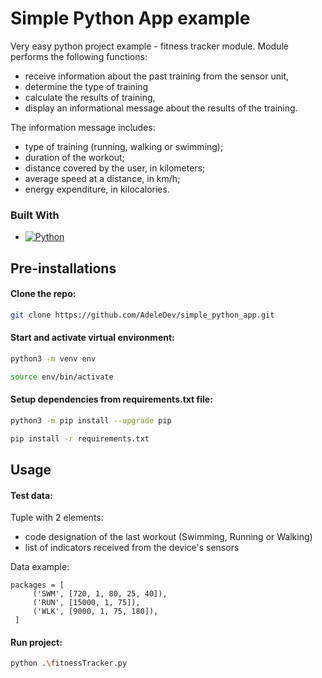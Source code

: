 # Simple Python App example

Very easy python project example - fitness tracker module.
Module performs the following functions:
* receive information about the past training from the sensor unit,
* determine the type of training
* calculate the results of training,
* display an informational message about the results of the training.

The information message includes:
* type of training (running, walking or swimming);
* duration of the workout;
* distance covered by the user, in kilometers;
* average speed at a distance, in km/h;
* energy expenditure, in kilocalories.

### Built With

* [![Python][Python.io]][Python-url]


## Pre-installations

#### Clone the repo:

```sh
git clone https://github.com/AdeleDev/simple_python_app.git
```

#### Start and activate virtual environment:

```sh
python3 -m venv env
```

```sh
source env/bin/activate
```

#### Setup dependencies from requirements.txt file:
```sh
python3 -m pip install --upgrade pip
```

```sh
pip install -r requirements.txt
```

## Usage

#### Test data:
Tuple with 2 elements:
* code designation of the last workout (Swimming, Running or Walking)
* list of indicators received from the device's sensors

Data example: 

```
packages = [
     ('SWM', [720, 1, 80, 25, 40]),
     ('RUN', [15000, 1, 75]),
     ('WLK', [9000, 1, 75, 180]),
 ] 
```

#### Run project:

```sh
python .\fitnessTracker.py 
```

<!-- MARKDOWN LINKS & IMAGES -->

[Python.io]: https://img.shields.io/badge/-Python-yellow?style=for-the-badge&logo=python

[Python-url]: https://www.python.org/
